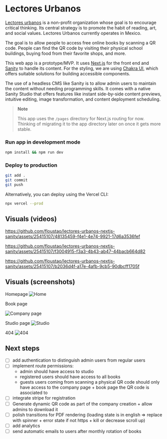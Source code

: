 # Lectores Urbanos

[Lectores urbanos](https://lectoresurbanos.com/) is a non-profit organization whose goal is to encourage critical thinking. Its central strategy is to promote the habit of reading, art, and social values. Lectores Urbanos currently operates in Mexico.

The goal is to allow people to access free online books by scanning a QR code. People can find the QR code by visiting their physical school buildings, buying food from their favorite shops, and more.

This web app is a prototype/MVP. It uses [Next.js](https://nextjs.org) for the front end and [Sanity](https://www.sanity.io/) to handle its content. For the styling, we are using [Chakra UI](https://chakra-ui.com), which offers suitable solutions for building accessible components.

The use of a headless CMS like Sanity is to allow admin users to maintain the content without needing programming skills.
It comes with a native Sanity Studio that offers features like instant side-by-side content previews, intuitive editing, image transformation, and content deployment scheduling.

> **Note**
>
> This app uses the `/pages` directory for Next.js routing for now. Thinking of migrating it to the app directory later on once it gets more stable.

### Run app in development mode

```bash
npm install && npm run dev
```

### Deploy to production

```bash
git add .
git commit
git push
```

Alternatively, you can deploy using the Vercel CLI:

```bash
npx vercel --prod
```

## Visuals (videos)


https://github.com/floustao/lectores-urbanos-nextjs-sanity/assets/25415107/48135459-f4e1-4e74-9921-17d6a3536fef



https://github.com/floustao/lectores-urbanos-nextjs-sanity/assets/25415107/f3004915-f3a3-4b43-ab47-44bacb664d82



https://github.com/floustao/lectores-urbanos-nextjs-sanity/assets/25415107/b2036d4f-a17e-4afb-9cb5-90dbcff1705f




## Visuals (screenshots)
Homepage
![Home](https://github.com/floustao/lectores-urbanos-nextjs-sanity/assets/25415107/3645f162-c0fd-4407-80b4-ebbb6646c441)

Book page

![Company page](https://github.com/floustao/lectores-urbanos-nextjs-sanity/assets/25415107/26ac48c7-c857-45d0-a7ff-2749c4b5f017)


Studio page
![Studio](https://github.com/floustao/lectores-urbanos-nextjs-sanity/assets/25415107/a766fd08-8707-4495-b8c0-d748217ef38b)

404
![404](https://github.com/floustao/lectores-urbanos-nextjs-sanity/assets/25415107/214b0a4a-c378-45ec-bcb0-05f64fd1e566)

## Next steps
- [ ] add authentication to distinguish admin users from regular users
- [ ] implement route permissions:
  - admin should have access to studio
  - registered users should have access to all books
  - guests users coming from scanning a physical QR code should only have access to the company page + book page the QR code is associated to
- [ ] integrate stripe for registration
- [ ] Generate dynamic QR code as part of the company creation + allow admins to download it
- [ ] polish transitions for PDF rendering (loading state is in english => replace with spinner + error state if not https + kill or decrease scroll up)
- [ ] add analytics
- [ ] send automatic emails to users after monthly rotation of books
